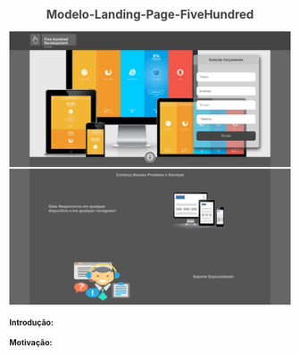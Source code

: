 <head>
<style>
    h2 {
        color: #444444;
        text-align: center;
    }

    img {
        text-align: center;
        width: 100%;
        height: 400px;
    }
    h4 {
        text-align: left;
    }

</style>
</head>
<body>
    <h2 class="titulo">Modelo-Landing-Page-FiveHundred</h2>
    <img  src="./Git/IMG/home-1.png">
    <img  src="./Git/IMG/home-2.png">
    <h4>Introdução:<h4>
    <p></p>
    <h4>Motivação:<h4>
    <p></p>

</body>